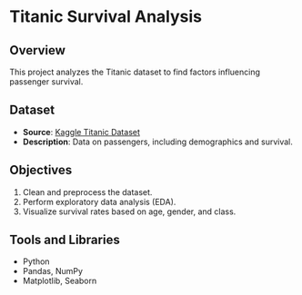 # Titanic Survival Analysis

## Overview
This project analyzes the Titanic dataset to find factors influencing passenger survival.

## Dataset
- **Source**: [Kaggle Titanic Dataset](https://www.kaggle.com/c/titanic/data)
- **Description**: Data on passengers, including demographics and survival.

## Objectives
1. Clean and preprocess the dataset.
2. Perform exploratory data analysis (EDA).
3. Visualize survival rates based on age, gender, and class.

## Tools and Libraries
- Python
- Pandas, NumPy
- Matplotlib, Seaborn
